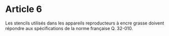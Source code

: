 # Article 6

Les stencils utilisés dans les appareils reproducteurs à encre grasse doivent répondre aux spécifications de la norme française Q. 32-010.
